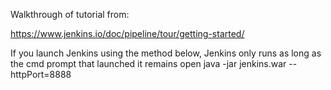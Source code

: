 Walkthrough of tutorial from:

https://www.jenkins.io/doc/pipeline/tour/getting-started/

If you launch Jenkins using the method below, Jenkins only runs as long as the cmd prompt that launched it remains open
java -jar jenkins.war --httpPort=8888